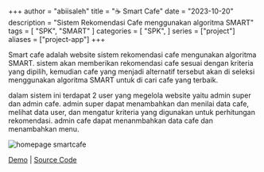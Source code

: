 +++
author = "abiisaleh"
title = "☕ Smart Cafe"
date = "2023-10-20"
description = "Sistem Rekomendasi Cafe menggunakan algoritma SMART"
tags = [
    "SPK", "SMART"
]
categories = [
    "SPK",
]
series = ["project"]
aliases = ["project-app"]
+++

Smart cafe adalah website sistem rekomendasi cafe mengunakan algoritma SMART. sistem akan memberikan rekomendasi cafe sesuai dengan kriteria yang dipilih, kemudian cafe yang menjadi alternatif tersebut akan di seleksi menggunakan algoritma SMART untuk di cari cafe yang terbaik.

dalam sistem ini terdapat 2 user yang megelola website yaitu admin super dan admin cafe. admin super dapat menambahkan dan menilai data cafe, melihat data user, dan mengatur kriteria yang digunakan untuk perhitungan rekomendasi. admin cafe dapat menanmbahkan data cafe dan menambahkan menu.

![homepage smartcafe](https://i.ibb.co/kKRwpwx/Web-capture-22-10-2023-144922-smartcafe-abiisaleh-xyz.jpg "Homepage smartcafe")

[Demo](https://smartcafe.abiisaleh.xyz) | [Source Code](https://github.com/abiisaleh/laravel-marten)
